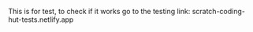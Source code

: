 This is for test, to check if it works go to the testing link: scratch-coding-hut-tests.netlify.app
